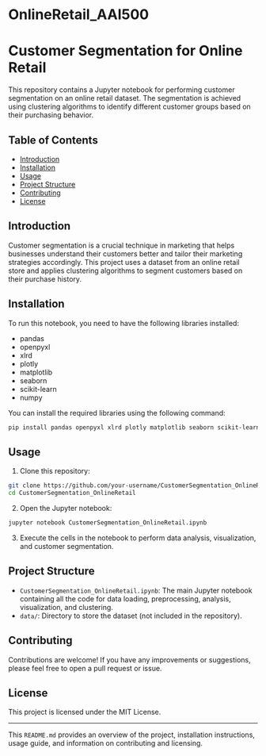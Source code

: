 # OnlineRetail_AAI500

# Customer Segmentation for Online Retail

This repository contains a Jupyter notebook for performing customer segmentation on an online retail dataset. The segmentation is achieved using clustering algorithms to identify different customer groups based on their purchasing behavior.

## Table of Contents

- [Introduction](#introduction)
- [Installation](#installation)
- [Usage](#usage)
- [Project Structure](#project-structure)
- [Contributing](#contributing)
- [License](#license)

## Introduction

Customer segmentation is a crucial technique in marketing that helps businesses understand their customers better and tailor their marketing strategies accordingly. This project uses a dataset from an online retail store and applies clustering algorithms to segment customers based on their purchase history.

## Installation

To run this notebook, you need to have the following libraries installed:

- pandas
- openpyxl
- xlrd
- plotly
- matplotlib
- seaborn
- scikit-learn
- numpy

You can install the required libraries using the following command:

```bash
pip install pandas openpyxl xlrd plotly matplotlib seaborn scikit-learn numpy
```

## Usage

1. Clone this repository:

```bash
git clone https://github.com/your-username/CustomerSegmentation_OnlineRetail.git
cd CustomerSegmentation_OnlineRetail
```

2. Open the Jupyter notebook:

```bash
jupyter notebook CustomerSegmentation_OnlineRetail.ipynb
```

3. Execute the cells in the notebook to perform data analysis, visualization, and customer segmentation.

## Project Structure

- `CustomerSegmentation_OnlineRetail.ipynb`: The main Jupyter notebook containing all the code for data loading, preprocessing, analysis, visualization, and clustering.
- `data/`: Directory to store the dataset (not included in the repository).

## Contributing

Contributions are welcome! If you have any improvements or suggestions, please feel free to open a pull request or issue.

## License

This project is licensed under the MIT License.

---

This `README.md` provides an overview of the project, installation instructions, usage guide, and information on contributing and licensing.

